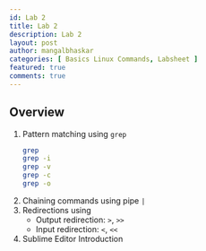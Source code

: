 ```yaml
---
id: Lab 2
title: Lab 2
description: Lab 2
layout: post
author: mangalbhaskar
categories: [ Basics Linux Commands, Labsheet ]
featured: true
comments: true
---
```



## Overview

1. Pattern matching using `grep`
    ```bash
    grep
    grep -i
    grep -v
    grep -c
    grep -o
    ``` 
2. Chaining commands using pipe `|`
3. Redirections using
    * Output redirection: `>`, `>>`
    * Input redirection: `<`, `<<`
4. Sublime Editor Introduction
